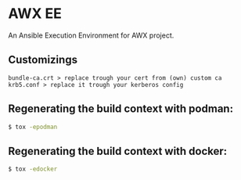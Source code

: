 # AWX EE

An Ansible Execution Environment for AWX project.

## Customizings

```
bundle-ca.crt > replace trough your cert from (own) custom ca
krb5.conf > replace it trough your kerberos config
```

## Regenerating the build context with podman:

```bash
$ tox -epodman
```

## Regenerating the build context with docker:

```bash
$ tox -edocker
```
